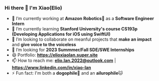 ### Hi there 👋 I'm Xiao(Elio)

- 🔭 I’m currently working at **Amazon Robotics**🤖️ as a **Software Engineer Intern**
- 🌱 I’m currently learning **Stanford University's course CS193p (Developing Applications for iOS using SwiftUI)**
- 👯 I’m looking to collaborate on meanful projects that **make an impact** and **give voice to the voiceless**
- 🤔 I’m looking for **2023 Summmer/Fall SDE/SWE Internships**
- 😄 Portfolio: **https://elioxiaolan.super.site**
- 📫 How to reach me: **elio.lan.2022@outlook.com** | **https://www.linkedin.com/in/xiao-lan**
- ⚡ Fun fact: I'm both a **dogophile**🐶 and an **ailurophile**🐱
